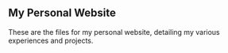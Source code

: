 ## My Personal Website

These are the files for my personal website, detailing my various experiences and projects.
